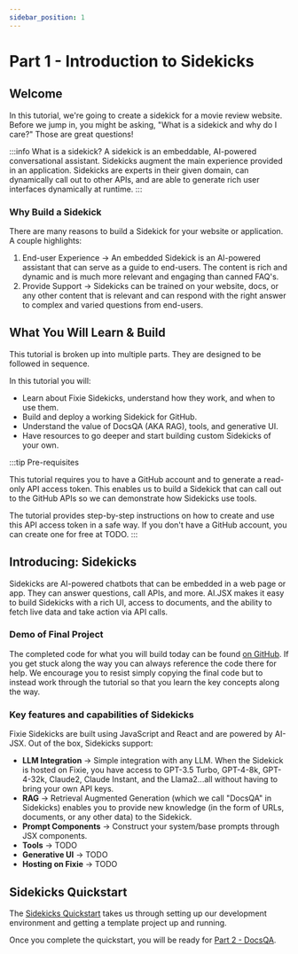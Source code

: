 ```yaml
---
sidebar_position: 1
---
```


# Part 1 - Introduction to Sidekicks

## Welcome

In this tutorial, we're going to create a sidekick for a movie review website. Before we jump in, you might be
asking, "What is a sidekick and why do I care?" Those are great questions!

:::info What is a sidekick?
A sidekick is an embeddable, AI-powered conversational assistant. Sidekicks augment the main experience provided in an application.
Sidekicks are experts in their given domain, can dynamically call out to other APIs, and are able to generate rich user interfaces
dynamically at runtime.
:::

### Why Build a Sidekick

There are many reasons to build a Sidekick for your website or application. A couple highlights:

1. End-user Experience → An embedded Sidekick is an AI-powered assistant that can serve as a guide to end-users. The content is rich and dynamic and is much more relevant and engaging than canned FAQ's.
1. Provide Support → Sidekicks can be trained on your website, docs, or any other content that is relevant and can respond with the right answer to complex and varied questions from end-users.

## What You Will Learn & Build

This tutorial is broken up into multiple parts. They are designed to be followed in sequence.

In this tutorial you will:

- Learn about Fixie Sidekicks, understand how they work, and when to use them.
- Build and deploy a working Sidekick for GitHub.
- Understand the value of DocsQA (AKA RAG), tools, and generative UI.
- Have resources to go deeper and start building custom Sidekicks of your own.

:::tip Pre-requisites

This tutorial requires you to have a GitHub account and to generate a read-only API access token. This enables us to build a Sidekick that can call out to the GitHub APIs so we can demonstrate how Sidekicks use tools.

The tutorial provides step-by-step instructions on how to create and use this API access token in a safe way. If you don't have a GitHub account, you can create one for free at TODO.
:::

<!-- ## Overview of AI.JSX and Fixie Capabilities -->

<!-- ### Opportunities AI.JSX Provides in Web Development -->

## Introducing: Sidekicks

Sidekicks are AI-powered chatbots that can be embedded in a web page or app. They can
answer questions, call APIs, and more. AI.JSX makes it easy to build Sidekicks with a rich UI, access to
documents, and the ability to fetch live data and take action via API calls.

### Demo of Final Project

The completed code for what you will build today can be found [on GitHub](https://github.com/fixie-ai/ai-jsx/tree/main/packages/sidekick-github). If you get stuck along the way you can always reference the code there for help. We encourage you to resist simply copying the final code but to instead work through the tutorial so that you learn the key concepts along the way.

### Key features and capabilities of Sidekicks

Fixie Sidekicks are built using JavaScript and React and are powered by AI-JSX. Out of the box, Sidekicks support:

- **LLM Integration** → Simple integration with any LLM. When the Sidekick is hosted on Fixie, you have access to GPT-3.5 Turbo, GPT-4-8k, GPT-4-32k, Claude2, Claude Instant, and the Llama2...all without having to bring your own API keys.
- **RAG** → Retrieval Augmented Generation (which we call "DocsQA" in Sidekicks) enables you to provide new knowledge (in the form of URLs, documents, or any other data) to the Sidekick.
- **Prompt Components** → Construct your system/base prompts through JSX components.
- **Tools** → TODO
- **Generative UI** → TODO
- **Hosting on Fixie** → TODO

## Sidekicks Quickstart

The [Sidekicks Quickstart](../../sidekicks/sidekicks-quickstart) takes us through setting up our development environment and getting a template project up and running.

Once you complete the quickstart, you will be ready for [Part 2 - DocsQA](./part2-docsQA).
